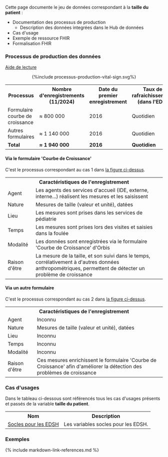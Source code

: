 Cette page documente le jeu de données correspondant à la **taille du patient** :
- Documentation des processus de production
    - Description des données integrées dans le Hub de données
- Cas d'usage
- Exemple de ressource FHIR
- Formalisation FHIR


### Processus de production des données

[Aide de lecture](glossary.html#description-des-processus-de-production-des-donn%C3%A9es-sources)

<div style="text-align: center;" id="processus">{%include processus-production-vital-sign.svg%}</div>

<table style="width: 100%">
  <tr><th>Processus</th><th>Nombre d'enregistrements (11/2024)</th><th>Date du premier enregistrement</th><th>Taux de rafraichissement (dans l'EDS)</th></tr>
  <tr><td>Formulaire courbe de croissance</td><td>≈ 800 000</td><td>2016</td><td>Quotidien</td></tr>
  <tr><td>Autres formulaires</td><td>≈ 1 140 000</td><td>2016</td><td>Quotidien</td></tr>
  <tr><td><b>Total</b></td><td><b>≈ 1 940 000</b></td><td><b>2016</b></td><td><b>Quotidien</b></td></tr>
</table>

#### Via le formulaire 'Courbe de Croissance'

C'est le processus correspondant au cas 1 dans [la figure ci-dessus](#processus).

<table style="width: 100%">
  <tr><th colspan="2">Caractéristiques de l'enregistrement</th></tr>
  <tr><td>Agent</td><td>Les agents des services d'accueil (IDE, externe, interne...) réalisent les mesures et les saisissent</td></tr>
  <tr><td>Nature</td><td>Mesures de taille (valeur et unité), datées</td></tr>
  <tr><td>Lieu</td><td>Les mesures sont prises dans les services de pédiatrie</td></tr>
  <tr><td>Temps</td><td>Les mesures sont prises lors des visites et saisies dans la foulée</td></tr>
  <tr><td>Modalité</td><td>Les données sont enregistrées via le formulaire 'Courbe de Croissance' d'Orbis</td></tr>
  <tr><td>Raison d'être</td><td>La mesure de la taille, et son suivi dans le temps, corrélativement à d'autres données anthropométriques, permettent de détecter un problème de croissance</td></tr>
</table>

#### Via un autre formulaire

C'est le processus correspondant au cas 2 dans [la figure ci-dessus](#processus).

<table style="width: 100%">
  <tr><th colspan="2">Caractéristiques de l'enregistrement</th></tr>
  <tr><td>Agent</td><td>Inconnu</td></tr>
  <tr><td>Nature</td><td>Mesures de taille (valeur et unité), datées</td></tr>
  <tr><td>Lieu</td><td>Inconnu</td></tr>
  <tr><td>Temps</td><td>Inconnu</td></tr>
  <tr><td>Modalité</td><td>Inconnu</td></tr>
  <tr><td>Raison d'être</td><td>Ces mesures enrichissent le formulaire 'Courbe de Croissance' afin d'améliorer la détection des problèmes de croissance</td></tr>
</table>

### Cas d'usages

Dans le tableau ci-dessous sont référencés tous les cas d'usages présents et passés de la variable **taille du patient**.

<table style="width: 100%">
  <tr><th>Nom</th><th>Description</th></tr>
  <tr><td><a href="dm-core.html">Socles pour les EDSH</a></td><td>Les variables socles pour les EDSH.</td></tr>
</table>

### Exemples

{% include markdown-link-references.md %}
